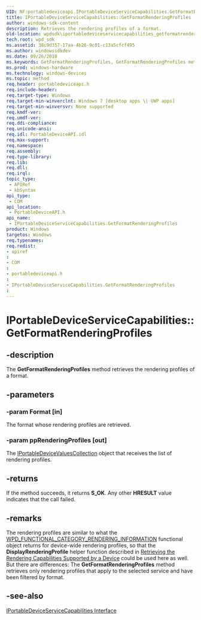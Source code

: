 ```yaml
---
UID: NF:portabledeviceapi.IPortableDeviceServiceCapabilities.GetFormatRenderingProfiles
title: IPortableDeviceServiceCapabilities::GetFormatRenderingProfiles
author: windows-sdk-content
description: Retrieves the rendering profiles of a format.
old-location: wpdsdk\iportabledeviceservicecapabilities_getformatrenderingprofiles.htm
tech.root: wpd_sdk
ms.assetid: 38c9d357-17aa-4b26-9c01-c13a5cfcf495
ms.author: windowssdkdev
ms.date: 09/26/2018
ms.keywords: GetFormatRenderingProfiles, GetFormatRenderingProfiles method [Windows Portable Devices SDK], GetFormatRenderingProfiles method [Windows Portable Devices SDK],IPortableDeviceServiceCapabilities interface, IPortableDeviceServiceCapabilities interface [Windows Portable Devices SDK],GetFormatRenderingProfiles method, IPortableDeviceServiceCapabilities.GetFormatRenderingProfiles, IPortableDeviceServiceCapabilities::GetFormatRenderingProfiles, portabledeviceapi/IPortableDeviceServiceCapabilities::GetFormatRenderingProfiles, wpdsdk.iportabledeviceservicecapabilities_getformatrenderingprofiles
ms.prod: windows-hardware
ms.technology: windows-devices
ms.topic: method
req.header: portabledeviceapi.h
req.include-header: 
req.target-type: Windows
req.target-min-winverclnt: Windows 7 [desktop apps \| UWP apps]
req.target-min-winversvr: None supported
req.kmdf-ver: 
req.umdf-ver: 
req.ddi-compliance: 
req.unicode-ansi: 
req.idl: PortableDeviceAPI.idl
req.max-support: 
req.namespace: 
req.assembly: 
req.type-library: 
req.lib: 
req.dll: 
req.irql: 
topic_type:
 - APIRef
 - kbSyntax
api_type:
 - COM
api_location:
 - PortableDeviceAPI.h
api_name:
 - IPortableDeviceServiceCapabilities.GetFormatRenderingProfiles
product: Windows
targetos: Windows
req.typenames: 
req.redist: 
- apiref
: 
- COM
: 
- portabledeviceapi.h
: 
- IPortableDeviceServiceCapabilities.GetFormatRenderingProfiles
: 
---
```


# IPortableDeviceServiceCapabilities::GetFormatRenderingProfiles


## -description


The <b>GetFormatRenderingProfiles</b> method retrieves the rendering profiles of a format.


## -parameters




### -param Format [in]

The format whose rendering profiles are retrieved.


### -param ppRenderingProfiles [out]

The <a href="https://msdn.microsoft.com/8bce9d27-f240-41ec-acf4-fefccdd95e9f">IPortableDeviceValuesCollection</a> object that receives the list of rendering profiles.


## -returns



If the method succeeds, it returns <b>S_OK</b>. Any other <b>HRESULT</b> value indicates that the call failed. 
          




## -remarks



The rendering profiles are similar to what the <a href="https://msdn.microsoft.com/84ec6f14-fe90-42a5-ba2b-6c4cc406935c">WPD_FUNCTIONAL_CATEGORY_RENDERING_INFORMATION</a> functional object returns for device-wide rendering profiles, so that the <b>DisplayRenderingProfile</b> helper function described in <a href="https://msdn.microsoft.com/2332e3cc-087c-49cf-bde9-7f86f65158e7">Retrieving the Rendering Capabilities Supported by a Device</a> could be used here as well.    But there are differences: The <b>GetFormatRenderingProfiles</b> method retrieves only rendering profiles that apply to the selected service and have been filtered by format.




## -see-also




<a href="https://msdn.microsoft.com/d472d31c-90da-4ecc-9cf7-4474457a244f">IPortableDeviceServiceCapabilities Interface</a>
 

 


